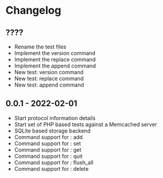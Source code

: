 # Changelog

## ????
- Rename the test files
- Implement the version command
- Implement the replace command
- Implement the append command
- New test: version command
- New test: replace command
- New test: append command

## 0.0.1 - 2022-02-01
- Start protocol information details
- Start set of PHP based tests against a Memcached server
- SQLite based storage backend
- Command support for : add
- Command support for : set
- Command support for : get
- Command support for : quit
- Command support for : flush_all
- Command support for : delete
